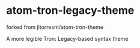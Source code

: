 atom-tron-legacy-theme
=======
forked from jltorresm/atom-tron-theme

A more legible Tron: Legacy-based syntax theme
